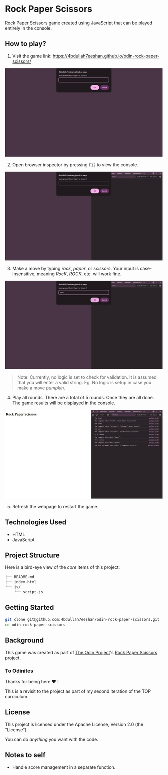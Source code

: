# Rock Paper Scissors

Rock Paper Scissors game created using JavaScript that can be played entirely in the console.

## How to play?

1. Visit the game link: <https://4bdullah7eeshan.github.io/odin-rock-paper-scissors/>

![Odin RPS Game Launch](./utils/screenshots/odin-rps-game-launch.png)

2. Open browser inspector by pressing `F12` to view the console.

![Odin RPS Inspector](./utils/screenshots/odin-rps-inspector.png)

3. Make a move by typing *rock*, *paper*, or *scissors*. Your input is case-insensitive, meaning *RocK*, *ROCK*, etc. will work fine.

![Odin RPS User Move](./utils/screenshots/odin-rps-user-move.png)

> Note: Currently, no logic is set to check for validation. It is assumed that you will enter a valid string. Eg. No logic is setup in case you make a move *pumpkin*.

4. Play all rounds. There are a total of 5 rounds. Once they are all done. The game results will be displayed in the console.

![Odin RPS Game Result](./utils/screenshots/odin-rps-game-result.png)

5. Refresh the webpage to restart the game.

## Technologies Used

- HTML
- JavaScript

## Project Structure

Here is a bird-eye view of the *core* items of this project:

```
├── README.md
├── index.html
└── js/
    └── script.js
```

## Getting Started

```bash
git clone git@github.com:4bdullah7eeshan/odin-rock-paper-scissors.git
cd odin-rock-paper-scissors
```

## Background

This game was created as part of [The Odin Project](https://www.theodinproject.com/)'s [Rock Paper Scissors](https://www.theodinproject.com/lessons/foundations-rock-paper-scissors) project.

### To Odinites

Thanks for being here :heart: !

This is a revisit to the project as part of my second iteration of the TOP curriculum.

## License

This project is licensed under the Apache License, Version 2.0 (the “License”).

You can do *anything* you want with the code. 

## Notes to self

- Handle score management in a separate function.